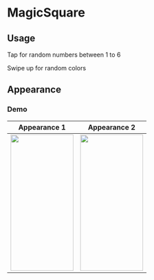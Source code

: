 # MagicSquare

## Usage
Tap for random numbers between 1 to 6

Swipe up for random colors

## Appearance

### Demo

|         Appearance 1            |   Appearance 2      |
|:-------------------------:|:-------------------------:|
|<img src="https://user-images.githubusercontent.com/15719990/181632219-d9eba1dd-6079-4e49-be62-2276cdf3ec63.png" width="146" height="316">|<img src="https://user-images.githubusercontent.com/15719990/181632255-2955e55a-a9d7-4b47-a2ce-43f8f54a31f4.png" width="146" height="316">

